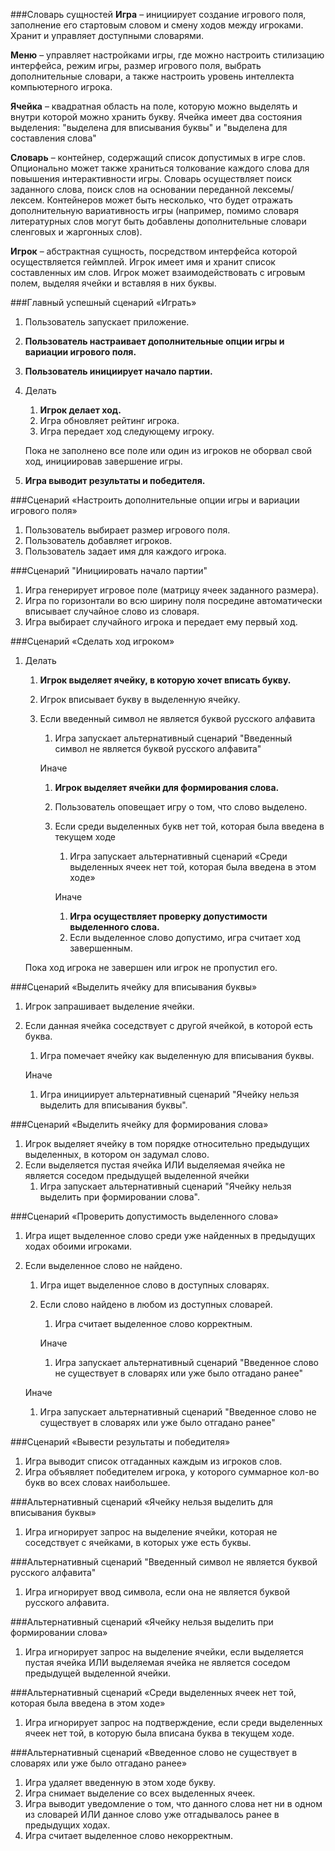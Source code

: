 ###Словарь сущностей
__Игра__ – инициирует создание игрового поля, заполнение его стартовым словом и смену ходов между игроками. Хранит и управляет доступными словарями.

__Меню__ – управляет настройками игры, где можно настроить стилизацию интерфейса, режим игры, размер игрового поля, выбрать дополнительные словари, а также настроить уровень интеллекта компьютерного игрока.

__Ячейка__ – квадратная область на поле, которую можно выделять и внутри которой можно хранить букву. Ячейка имеет два состояния выделения: "выделена для вписывания буквы" и "выделена для составления слова"

__Словарь__ – контейнер, содержащий список допустимых в игре слов. Опционально может также храниться толкование каждого слова для повышения интерактивности игры. Словарь осуществляет поиск заданного слова, поиск слов на основании переданной лексемы/лексем. Контейнеров может быть несколько, что будет отражать дополнительную вариативность игры (например, помимо словаря литературных слов могут быть добавлены дополнительные словари сленговых и жаргонных слов).

__Игрок__ – абстрактная сущность, посредством интерфейса которой осуществляется геймплей. Игрок имеет имя и хранит список составленных им слов. Игрок может взаимодействовать с игровым полем, выделяя ячейки и вставляя в них буквы.



###Главный успешный сценарий «Играть»
1. Пользователь запускает приложение.
2. __Пользователь настраивает дополнительные опции игры и вариации игрового поля.__
3. __Пользователь инициирует начало партии.__
4. Делать 
   1. __Игрок делает ход.__
   2. Игра обновляет рейтинг игрока.
   3. Игра передает ход следующему игроку.
    
    Пока не заполнено все поле или один из игроков не оборвал свой ход, инициировав завершение игры.
5. __Игра выводит результаты и победителя.__

###Сценарий «Настроить дополнительные опции игры и вариации игрового поля»
1. Пользователь выбирает размер игрового поля.
2. Пользователь добавляет игроков.
3. Пользователь задает имя для каждого игрока.

###Сценарий "Инициировать начало партии"
1. Игра генерирует игровое поле (матрицу ячеек заданного размера).
2. Игра по горизонтали во всю ширину поля посредине автоматически вписывает случайное слово из словаря.
3. Игра выбирает случайного игрока и передает ему первый ход.

###Сценарий «Сделать ход игроком»
1. Делать
	1. __Игрок выделяет ячейку, в которую хочет вписать букву.__
	2. Игрок вписывает букву в выделенную ячейку.
	3. Если введенный символ не является буквой русского алфавита
	   1. Игра запускает альтернативный сценарий "Введенный символ не является буквой русского алфавита"

		Иначе
		
		1. __Игрок выделяет ячейки для формирования слова.__ 
		2. Пользователь оповещает игру о том, что слово выделено.
		3. Если среди выделенных букв нет той, которая была введена в текущем ходе
		   1. Игра запускает альтернативный сценарий «Среди выделенных ячеек нет той, которая была введена в этом ходе»
		
			Иначе
	
			1. __Игра осуществляет проверку допустимости выделенного слова.__ 
			2. Если выделенное слово допустимо, игра считает ход завершенным.

    Пока ход игрока не завершен или игрок не пропустил его.

###Сценарий «Выделить ячейку для вписывания буквы»
1. Игрок запрашивает выделение ячейки.
2. Если данная ячейка соседствует с другой ячейкой, в которой есть буква.
	1. Игра помечает ячейку как выделенную для вписывания буквы.

   Иначе

	1. Игра инициирует альтернативный сценарий "Ячейку нельзя выделить для вписывания буквы".

###Сценарий «Выделить ячейку для формирования слова»
1. Игрок выделяет ячейку в том порядке относительно предыдущих выделенных, в котором он задумал слово. 
2. Если выделяется пустая ячейка ИЛИ выделяемая ячейка не является соседом предыдущей выделенной ячейки 
   1. Игра запускает альтернативный сценарий "Ячейку нельзя выделить при формировании слова".

###Сценарий «Проверить допустимость выделенного слова»
1. Игра ищет выделенное слово среди уже найденных в предыдущих ходах обоими игроками.
2. Если выделенное слово не найдено.
	1. Игра ищет выделенное слово в доступных словарях.
	2. Если слово найдено в любом из доступных словарей.
		1. Игра считает выделенное слово корректным.
		
    	Иначе
   		1. Игра запускает альтернативный сценарий "Введенное слово не существует в словарях или уже было отгадано ранее"
	
	Иначе

	1. Игра запускает альтернативный сценарий "Введенное слово не существует в словарях или уже было отгадано ранее"

###Сценарий «Вывести результаты и победителя»
1. Игра выводит список отгаданных каждым из игроков слов.
2. Игра объявляет победителем игрока, у которого суммарное кол-во букв во всех словах наибольшее.

###Альтернативный сценарий «Ячейку нельзя выделить для вписывания буквы»
1. Игра игнорирует запрос на выделение ячейки, которая не соседствует с ячейками, в которых уже есть буквы.

###Альтернативный сценарий "Введенный символ не является буквой русского алфавита"
1. Игра игнорирует ввод символа, если она не является буквой русского алфавита.

###Альтернативный сценарий «Ячейку нельзя выделить при формировании слова»
1. Игра игнорирует запрос на выделение ячейки, если выделяется пустая ячейка ИЛИ выделяемая ячейка не является соседом предыдущей выделенной ячейки.

###Альтернативный сценарий «Среди выделенных ячеек нет той, которая была введена в этом ходе»
1. Игра игнорирует запрос на подтверждение, если среди выделенных ячеек нет той, в которую была вписана буква в текущем ходе.

###Альтернативный сценарий «Введенное слово не существует в словарях или уже было отгадано ранее»
1. Игра удаляет введенную в этом ходе букву.
2. Игра снимает выделение со всех выделенных ячеек.
3. Игра выводит уведомление о том, что данного слова нет ни в одном из словарей ИЛИ данное слово уже отгадывалось ранее в предыдущих ходах.
4. Игра считает выделенное слово некорректным.
